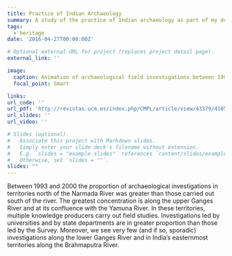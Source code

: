 ```yaml
---
title: Practice of Indian Archaeology
summary: A study of the practice of Indian archaeology as part of my doctoral research. Indian archaeology is neither evenly distributed nor uniformly practiced over time. 
tags:
  - heritage
date: '2016-04-27T00:00:00Z'

# Optional external URL for project (replaces project detail page).
external_link: ''

image:
  caption: Animation of archaeological field investigations between 1993 and 2000 by the Archaeological Survey of India (triangles), state and university (circles) archaeologists
  focal_point: Smart

links: 
url_code: ''
url_pdf: 'http://revistas.ucm.es/index.php/CMPL/article/view/43379/41051'
url_slides: ''
url_video: ''

# Slides (optional).
#   Associate this project with Markdown slides.
#   Simply enter your slide deck's filename without extension.
#   E.g. `slides = "example-slides"` references `content/slides/example-slides.md`.
#   Otherwise, set `slides = ""`.
slides: ""
---
```


Between 1993 and 2000 the proportion of archaeological investigations in territories north of the Narmada River was greater than those carried out south of the river. The greatest concentration is along the upper Ganges River and at its confluence with the Yamuna River. In these territories, multiple knowledge producers carry out field studies. Investigations led by universities and by state departments are in greater proportion than those led by the Survey. Moreover, we see very few (and if so, sporadic) investigations along the lower Ganges River and in India’s easternmost territories along the Brahmaputra River. 